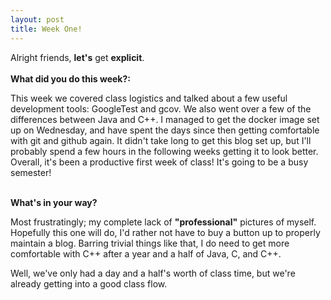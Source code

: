 ```yaml
---
layout: post
title: Week One!
---
```


Alright friends, <b>let's</b> get <b>explicit</b>.
<br><br>
<b>What did you do this week?:</b>
<p>This week we covered class logistics and talked about a few useful development tools: GoogleTest and gcov. We also went over a few of the differences between Java and C++. I managed to get the docker image set up on Wednesday, and have spent the days since then getting comfortable with git and github again. It didn't take long to get this blog set up, but I'll probably spend a few hours in the following weeks getting it to look better. Overall, it's been a productive first week of class! It's going to be a busy semester!</p><br>
<b>What's in your way?</b>
<p>Most frustratingly; my complete lack of <b>"professional"</b> pictures of myself. Hopefully this one will do, I'd rather not have to buy a button up to properly maintain a blog. Barring trivial things like that, I do need to get more comfortable with C++ after a year and a half of Java, C, and C++.</p>


<p>Well, we've only had a day and a half's worth of class time, but we're already getting into a good 
class flow. </p>
